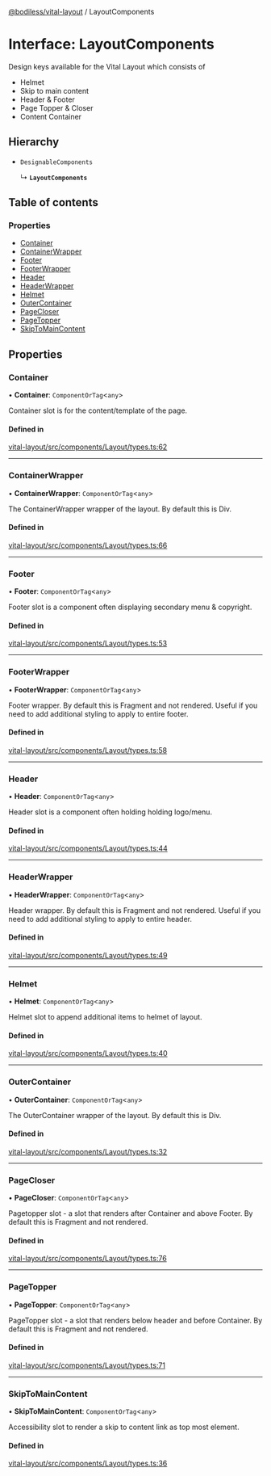 [@bodiless/vital-layout](../README.md) / LayoutComponents

# Interface: LayoutComponents

Design keys available for the Vital Layout which consists of
- Helmet
- Skip to main content
- Header & Footer
- Page Topper & Closer
- Content Container

## Hierarchy

- `DesignableComponents`

  ↳ **`LayoutComponents`**

## Table of contents

### Properties

- [Container](LayoutComponents.md#container)
- [ContainerWrapper](LayoutComponents.md#containerwrapper)
- [Footer](LayoutComponents.md#footer)
- [FooterWrapper](LayoutComponents.md#footerwrapper)
- [Header](LayoutComponents.md#header)
- [HeaderWrapper](LayoutComponents.md#headerwrapper)
- [Helmet](LayoutComponents.md#helmet)
- [OuterContainer](LayoutComponents.md#outercontainer)
- [PageCloser](LayoutComponents.md#pagecloser)
- [PageTopper](LayoutComponents.md#pagetopper)
- [SkipToMainContent](LayoutComponents.md#skiptomaincontent)

## Properties

### Container

• **Container**: `ComponentOrTag`<`any`\>

Container slot is for the content/template of the page.

#### Defined in

[vital-layout/src/components/Layout/types.ts:62](https://github.com/johnsonandjohnson/Bodiless-JS/blob/8207f8a8d/packages/vital-layout/src/components/Layout/types.ts#L62)

___

### ContainerWrapper

• **ContainerWrapper**: `ComponentOrTag`<`any`\>

The ContainerWrapper wrapper of the layout.  By default this is Div.

#### Defined in

[vital-layout/src/components/Layout/types.ts:66](https://github.com/johnsonandjohnson/Bodiless-JS/blob/8207f8a8d/packages/vital-layout/src/components/Layout/types.ts#L66)

___

### Footer

• **Footer**: `ComponentOrTag`<`any`\>

Footer slot is a component often displaying secondary menu & copyright.

#### Defined in

[vital-layout/src/components/Layout/types.ts:53](https://github.com/johnsonandjohnson/Bodiless-JS/blob/8207f8a8d/packages/vital-layout/src/components/Layout/types.ts#L53)

___

### FooterWrapper

• **FooterWrapper**: `ComponentOrTag`<`any`\>

Footer wrapper.  By default this is Fragment and not rendered.
Useful if you need to add additional styling to apply to entire footer.

#### Defined in

[vital-layout/src/components/Layout/types.ts:58](https://github.com/johnsonandjohnson/Bodiless-JS/blob/8207f8a8d/packages/vital-layout/src/components/Layout/types.ts#L58)

___

### Header

• **Header**: `ComponentOrTag`<`any`\>

Header slot is a component often holding holding logo/menu.

#### Defined in

[vital-layout/src/components/Layout/types.ts:44](https://github.com/johnsonandjohnson/Bodiless-JS/blob/8207f8a8d/packages/vital-layout/src/components/Layout/types.ts#L44)

___

### HeaderWrapper

• **HeaderWrapper**: `ComponentOrTag`<`any`\>

Header wrapper.  By default this is Fragment and not rendered.
Useful if you need to add additional styling to apply to entire header.

#### Defined in

[vital-layout/src/components/Layout/types.ts:49](https://github.com/johnsonandjohnson/Bodiless-JS/blob/8207f8a8d/packages/vital-layout/src/components/Layout/types.ts#L49)

___

### Helmet

• **Helmet**: `ComponentOrTag`<`any`\>

Helmet slot to append additional items to helmet of layout.

#### Defined in

[vital-layout/src/components/Layout/types.ts:40](https://github.com/johnsonandjohnson/Bodiless-JS/blob/8207f8a8d/packages/vital-layout/src/components/Layout/types.ts#L40)

___

### OuterContainer

• **OuterContainer**: `ComponentOrTag`<`any`\>

The OuterContainer wrapper of the layout.  By default this is Div.

#### Defined in

[vital-layout/src/components/Layout/types.ts:32](https://github.com/johnsonandjohnson/Bodiless-JS/blob/8207f8a8d/packages/vital-layout/src/components/Layout/types.ts#L32)

___

### PageCloser

• **PageCloser**: `ComponentOrTag`<`any`\>

Pagetopper slot - a slot that renders after Container and above Footer.
By default this is Fragment and not rendered.

#### Defined in

[vital-layout/src/components/Layout/types.ts:76](https://github.com/johnsonandjohnson/Bodiless-JS/blob/8207f8a8d/packages/vital-layout/src/components/Layout/types.ts#L76)

___

### PageTopper

• **PageTopper**: `ComponentOrTag`<`any`\>

PageTopper slot - a slot that renders below header and before Container.
By default this is Fragment and not rendered.

#### Defined in

[vital-layout/src/components/Layout/types.ts:71](https://github.com/johnsonandjohnson/Bodiless-JS/blob/8207f8a8d/packages/vital-layout/src/components/Layout/types.ts#L71)

___

### SkipToMainContent

• **SkipToMainContent**: `ComponentOrTag`<`any`\>

Accessibility slot to render a skip to content link as top most element.

#### Defined in

[vital-layout/src/components/Layout/types.ts:36](https://github.com/johnsonandjohnson/Bodiless-JS/blob/8207f8a8d/packages/vital-layout/src/components/Layout/types.ts#L36)
